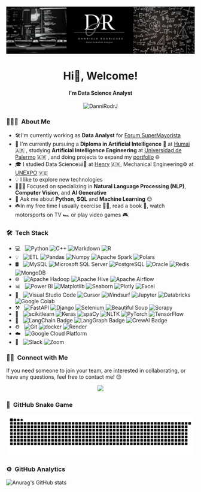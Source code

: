 ![image](https://github.com/DanniRodrJ/DanniRodrJ/blob/main/Danniela_Rodriguez.png)

<h1 align="center"> Hi👋, Welcome! </h1> 
<h4 align="center"> I'm Data Science Analyst </h4> 
<p align="center"> <img src="https://komarev.com/ghpvc/?username=DanniRodrJ&label=Profile%20views&color=05122A&style=flat" alt="DanniRodrJ" /> </p>

<h3> 👩🏻‍💻 &nbsp;About Me </h3>

- 🛠️ I'm currently working as **Data Analyst** for [Forum SuperMayorista](https://www.linkedin.com/company/forum-supermayorista/) 
- 🌱 I'm currently pursuing a **Diploma in Artificial Intelligence** 🤖 at [Humai](https://www.linkedin.com/school/instituto-humai/posts/?feedView=all) 🇦🇷 , studying **Artificial Intelligence Engineering** at [Universidad de Palermo](https://www.linkedin.com/school/universidad-de-palermo/posts/?feedView=all) 🇦🇷 , and doing projects to expand my [portfolio](https://www.datascienceportfol.io/dannirodrj) 🌐
- 🎓 I studied Data Science📊🤖 at [Henry](https://www.soyhenry.com/) 🇦🇷, Mechanical Engineering⚙️ at [UNEXPO](https://virtualunexpo.com/) 🇻🇪
- 💡 I like to explore new technologies 
- 👩🏻‍💻 Focused on specializing in **Natural Language Processing (NLP)**, **Computer Vision**, and **AI Generative**
- 💬 Ask me about **Python**, **SQL** and **Machine Learning** 😉
- ☘️ In my free time I usually exercise 🏋️‍♀️, read a book 📖, watch motorsports on TV 🏎️ or play video games 🎮. 

### 🛠 &nbsp;Tech Stack 

- 💻 &nbsp;
  ![Python](https://img.shields.io/badge/-Python-05122A?style=flat&logo=python)
  ![C++](https://img.shields.io/badge/C++-05122A.svg?logo=c%2B%2B&logoColor=white)
  ![Markdown](https://img.shields.io/badge/Markdown-05122A.svg?logo=markdown&logoColor=white)
  ![R](https://img.shields.io/badge/-R-05122A?style=flat&logo=r)
- 💡 &nbsp;
  ![ETL](https://custom-icon-badges.demolab.com/badge/ETL-05122A?logo=etl-logo&logoColor=fff)
  ![Pandas](https://img.shields.io/badge/-Pandas-05122A?style=flat&logo=pandas)
  ![Numpy](https://img.shields.io/badge/-Numpy-05122A?style=flat&logo=numpy)
  ![Apache Spark](https://img.shields.io/badge/-Apache%20Spark-05122A?style=flat&logo=apachespark)
  ![Polars](https://img.shields.io/badge/-Polars-05122A?style=flat&logo=polars&logoColor=white)
- 🛢 &nbsp;
  ![MySQL](https://img.shields.io/badge/-MySQL-05122A?style=flat&logo=mysql)
  ![Microsoft SQL Server](https://custom-icon-badges.demolab.com/badge/Microsoft%20SQL%20Server-05122A?logo=mssqlserver-white&logoColor=white)
  ![PostgreSQL](https://img.shields.io/badge/-PostgreSQL-05122A?style=flat&logo=postgresql)
  ![Oracle](https://custom-icon-badges.demolab.com/badge/Oracle-05122A?logo=oracle&logoColor=fff)
  ![Redis](https://img.shields.io/badge/Redis-05122A.svg?logo=redis&logoColor=white)
  ![MongoDB](https://img.shields.io/badge/-MongoDB-05122A?style=flat&logo=mongodb)
- 🌐 &nbsp;
  ![Apache Hadoop](https://img.shields.io/badge/-Apache%20Hadoop-05122A?style=flat&logo=apachehadoop)
  ![Apache Hive](https://img.shields.io/badge/-Apache%20Hive-05122A?style=flat&logo=hive)
  ![Apache Airflow](https://img.shields.io/badge/-Apache%20Airflow-05122A?style=flat&logo=apache%20airflow&logoColor=white)
- 📊 &nbsp;
  ![Power BI](https://custom-icon-badges.demolab.com/badge/Power%20BI-05122A?logo=power-bi&logoColor=fff)
  ![Matplotlib](https://custom-icon-badges.demolab.com/badge/Matplotlib-05122A?logo=matplotlib&logoColor=fff)
  ![Seaborn](https://img.shields.io/badge/-Seaborn-05122A?style=flat&logo=seaborn&logoColor=white)
  ![Plotly](https://img.shields.io/badge/Plotly-05122A?style=flat&logo=plotly&logoColor=white)
  ![Excel](https://img.shields.io/badge/-Microsoft%20Excel-05122A?style=flat&logo=microsoft%20excel)
- 🔧 &nbsp;
  ![Visual Studio Code](https://custom-icon-badges.demolab.com/badge/Visual%20Studio%20Code-05122A.svg?logo=vsc&logoColor=white)
  ![Cursor](https://custom-icon-badges.demolab.com/badge/Cursor-05122A?logo=cursor-ai-white)
  ![Windsurf](https://img.shields.io/badge/Windsurf-05122A?logo=windsurf&logoColor=fff)
  ![Jupyter](https://img.shields.io/badge/-Jupyter-05122A?style=flat&logo=jupyter)
  ![Databricks](https://img.shields.io/badge/-Databricks-05122A?style=flat&logo=databricks)
  ![Google Colab](https://img.shields.io/badge/-Google%20Colab-05122A?style=flat&logo=googlecolab)
- ⚒️ &nbsp;
  ![FastAPI](https://img.shields.io/badge/-FastAPI-05122A?style=flat&logo=fastapi)
  ![Django](https://img.shields.io/badge/Django-05122A.svg?logo=django&logoColor=white)
  ![Selenium](https://img.shields.io/badge/-Selenium-05122A?style=flat&logo=selenium&logoColor=white)
  ![Beautiful Soup](https://img.shields.io/badge/-Beautiful%20Soup-05122A?style=flat&logo=beautiful%20soup&logoColor=white)
  ![Scrapy](https://img.shields.io/badge/-Scrapy-05122A?style=flat&logo=scrapy&logoColor=white)
- 🤖 &nbsp;
  ![scikitlearn](https://img.shields.io/badge/-Scikit%20learn-05122A?style=flat&logo=scikitlearn)
  ![Keras](https://img.shields.io/badge/-Keras-05122A?style=flat&logo=keras)
  ![spaCy](https://img.shields.io/badge/-spaCy-05122A?style=flat&logo=spacy)
  ![NLTK](https://img.shields.io/badge/-NLTK-05122A?style=flat&logo=nltk)
  ![PyTorch](https://img.shields.io/badge/PyTorch-05122A?style=flat&logo=PyTorch&logoColor=white)
  ![TensorFlow](https://img.shields.io/badge/TensorFlow-05122A?style=flat&logo=TensorFlow&logoColor=white)
- 🧠 &nbsp;
  ![LangChain Badge](https://img.shields.io/badge/LangChain-05122A?logo=langchain&logoColor=fff)
  ![LangGraph Badge](https://img.shields.io/badge/LangGraph-05122A?logo=langgraph&logoColor=fff)
  ![CrewAI Badge](https://img.shields.io/badge/CrewAI-05122A?logo=crewai&logoColor=fff)
- ⚙️ &nbsp;
  ![Git](https://img.shields.io/badge/-Git-05122A?style=flat&logo=git)
  ![docker](https://img.shields.io/badge/-Docker-05122A?style=flat&logo=docker)
  ![Render](https://img.shields.io/badge/-Render-05122A?style=flat&logo=render)
- ​☁️ &nbsp;
  ![Google Cloud Platform](https://img.shields.io/badge/-Google%20Cloud%20Platform-05122A?style=flat&logo=google%20cloud&logoColor=white)
- 🤝 &nbsp;
  ![Slack](https://img.shields.io/badge/Slack-05122A?logo=slack&logoColor=fff)
  ![Zoom](https://img.shields.io/badge/Zoom-05122A?logo=zoom&logoColor=white)
  

### 🤝🏻 &nbsp;Connect with Me
If you need someone to join your team, are interested in collaborating, or have any questions, feel free to contact me! 😊

<p align="center">
  <a href="https://linkedin.com/in/danniela-rodriguez-jove-/"><img src="https://custom-icon-badges.demolab.com/badge/LinkedIn-0A66C2?logo=linkedin-white&logoColor=fff"/></a>
</p>

### 🐍 &nbsp;GitHub Snake Game
<picture>
  <source media="(prefers-color-scheme: dark)" srcset="dist/github-snake-dark.svg" />
  <source media="(prefers-color-scheme: light)" srcset="dist/github-snake.svg" />
  <img alt="GitHub contribution grid snake animation" src="dist/github-snake.svg" />
</picture>

### ⚙️ &nbsp;GitHub Analytics
![Anurag's GitHub stats](https://github-readme-stats.vercel.app/api?username=DanniRodrJ&show_icons=true&theme=dracula)